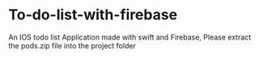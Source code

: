 # To-do-list-with-firebase
An IOS todo list Application made with swift and Firebase,
Please extract the pods.zip file into the project folder
